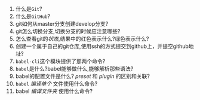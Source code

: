 1. 什么是`Git`?
2. 什么是`GitHub`?
3. git如何从master分支创建develop分支?
4. git怎么切换分支,切换分支的时候应注意哪些?
5. 怎么查看git的*状态*,结果中的红色表示什么?绿色表示什么?
5. 创建一个属于自己的git仓库,使用ssh的方式提交到github上，并提空github地址?
6. `babel-cli`这个模块提供了那两个命令?
7. `babel`是什么?babel能够做什么,能够解析那些语法?
8. babel的配置文件是什么? *preset* 和 *plugin* 的区别和关联?
9. `babel` *编译单个* 文件使用什么命令?
10. babel *编译文件夹* 使用什么命令?
